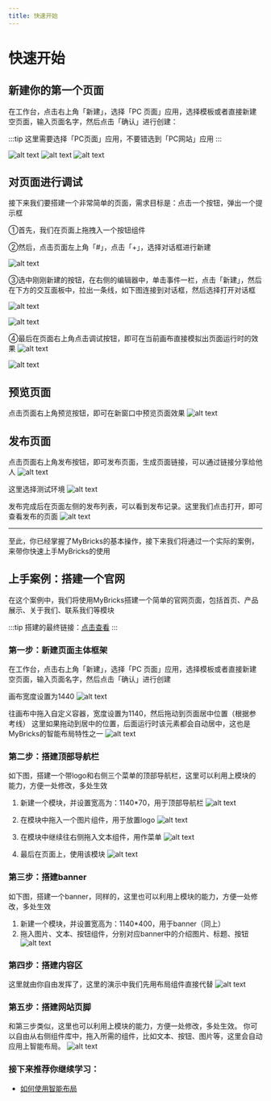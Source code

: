 ```yaml
---
title: 快速开始
---
```


# 快速开始

## 新建你的第一个页面
在工作台，点击右上角「新建」，选择「PC 页面」应用，选择模板或者直接新建空页面，输入页面名字，然后点击「确认」进行创建：

:::tip
这里需要选择「PC页面」应用，不要错选到「PC网站」应用
:::

![alt text](img/image-22.png)
![alt text](img/image-23.png)
![alt text](img/image-24.png)


## 对页面进行调试
接下来我们要搭建一个非常简单的页面，需求目标是：点击一个按钮，弹出一个提示框

①首先，我们在页面上拖拽入一个按钮组件

②然后，点击页面左上角「#」，点击「+」，选择对话框进行新建

![alt text](img/image-25.png)

③选中刚刚新建的按钮，在右侧的编辑器中，单击事件一栏，点击「新建」，然后在下方的交互面板中，拉出一条线，如下图连接到对话框，然后选择打开对话框

![alt text](img/image-26.png)

![alt text](img/image-27.png)

④最后在页面右上角点击调试按钮，即可在当前画布直接模拟出页面运行时的效果
![alt text](img/image-28.png)

![alt text](img/image-29.png)

## 预览页面
点击页面右上角预览按钮，即可在新窗口中预览页面效果
![alt text](img/image-18.png)

## 发布页面
点击页面右上角发布按钮，即可发布页面，生成页面链接，可以通过链接分享给他人
![alt text](img/image-19.png)

这里选择测试环境
![alt text](img/image-20.png)

发布完成后在页面左侧的发布列表，可以看到发布记录。这里我们点击打开，即可查看发布的页面
![alt text](img/image-21.png)

------

至此，你已经掌握了MyBricks的基本操作，接下来我们将通过一个实际的案例，来带你快速上手MyBricks的使用

## 上手案例：搭建一个官网
在这个案例中，我们将使用MyBricks搭建一个简单的官网页面，包括首页、产品展示、关于我们、联系我们等模块

:::tip
搭建的最终链接：[点击查看](https://my.mybricks.world/mybricks-app-pcspa/index.html?id=540497072267333)
:::

### 第一步：新建页面主体框架
在工作台，点击右上角「新建」，选择「PC 页面」应用，选择模板或者直接新建空页面，输入页面名字，然后点击「确认」进行创建

画布宽度设置为1440
![alt text](img/image-30.png)

往画布中拖入自定义容器，宽度设置为1140，然后拖动到页面居中位置（根据参考线）
这里如果拖动到居中的位置，后面运行时该元素都会自动居中，这也是MyBricks的智能布局特性之一
![alt text](img/image-31.png)

### 第二步：搭建顶部导航栏
如下图，搭建一个带logo和右侧三个菜单的顶部导航栏，这里可以利用上模块的能力，方便一处修改，多处生效  
1. 新建一个模块，并设置宽高为：1140*70，用于顶部导航栏
![alt text](img/image-36.png)

2. 在模块中拖入一个图片组件，用于放置logo
![alt text](img/image-37.png)

3. 在模块中继续往右侧拖入文本组件，用作菜单
![alt text](img/image-38.png)

4. 最后在页面上，使用该模块
![alt text](img/image-39.png)

### 第三步：搭建banner
如下图，搭建一个banner，同样的，这里也可以利用上模块的能力，方便一处修改，多处生效
1. 新建一个模块，并设置宽高为：1140*400，用于banner（同上）
2. 拖入图片、文本、按钮组件，分别对应banner中的介绍图片、标题、按钮
![alt text](img/image-40.png)


### 第四步：搭建内容区
这里就由你自由发挥了，这里的演示中我们先用布局组件直接代替
![alt text](img/image-41.png)

### 第五步：搭建网站页脚
和第三步类似，这里也可以利用上模块的能力，方便一处修改，多处生效。
你可以自由从右侧组件库中，拖入所需的组件，比如文本、按钮、图片等，这里会自动应用上智能布局。
![alt text](img/image-42.png)

### 接下来推荐你继续学习：
- [如何使用智能布局](/docs/basic/smart-layout)

<!-- ------

## 目录

- [快速开始](#快速开始)
  - [新建你的第一个页面](#新建你的第一个页面)
  - [对页面进行调试](#对页面进行调试)
  - [预览页面](#预览页面)
  - [发布页面](#发布页面)
  - [目录](#目录)
  - [课程概述](#课程概述)
  - [搭建流程](#搭建流程)
    - [表格数据获取与赋值](#表格数据获取与赋值)
    - [表格列定制展示](#表格列定制展示)
    - [添加新增数据弹窗](#添加新增数据弹窗)
    - [添加更多查询条件](#添加更多查询条件)
    - [添加编辑与删除操作](#添加编辑与删除操作)
    - [总结](#总结)
  - [附件](#附件)
    - [服务接口](#服务接口)
      - [1. 分页查询商品列表](#1-分页查询商品列表)
      - [2. 添加商品](#2-添加商品)
      - [3. 编辑商品](#3-编辑商品)
      - [4. 删除商品](#4-删除商品)
      - [5. 上传图片](#5-上传图片)
    - [JS代码](#js代码)
    - [图片素材](#图片素材)

---

## 课程概述

在本教程中，我们将使用 **「PC 页面」应用** 来搭建一个CRUD（创建、读取、更新、删除）列表页。在 **[附录](#附录)** 中提供了本次搭建需要用到的服务接口、JS代码、图片素材等。

---

## 搭建流程

创建好一张 PC 页面后，推荐将页面布局切换为「智能布局」，可以更方便的进行组件的位置摆放。

![](img/canvas.gif)


### 表格数据获取与赋值

通过「添加列」来为数据表格增加列数，并可以聚焦具体的列，进行列名、字段等配置。

另外可以通过数据表格的配置项来开启分页功能。

![alt text](img/addCol.gif)

接下来我们需要通过网络请求获取数据，并且把数据赋值给数据表格，这里的操作主要有三步。

**第一步：通过「连接器 > 创建接口 > 普通接口」来添加 HTTP 请求的信息。**

![alt text](img/network-01.gif)

**第二步：在「主场景打开时」添加服务接口，选择「分页查询」的接口请求。**

![alt text](img/network-02.gif)

**第三步：在接口请求成功后把数据给到「数据表格的设置数据源」**

![alt text](img/network-03.gif)

接下来我们需要在接口请求时携带分页的参数信息，并且为分页切换时配置事件。

![alt text](img/pagenavi.gif)

:::tip
使用 Fx 进行逻辑封装 
:::

在上面的操作中，「主场景打开时」和「点击分页时」搭建的逻辑是一样的，我们可以通过 Fx 进行封装复用。整理后的效果为这样。

![alt text](img/fx.gif)


### 表格列定制展示

在完成了基本的接口数据展示后，我们经常会遇到某些数据列的展示形式是比较个性化的，比如缩略图应该展示为图片。这里我们可以通过「插槽」来进行 UI 上的扩展。

![alt text](img/slot.gif)

在设置了自定义列后，我们需要对列内的数据进行赋值，这里涉及到数据的格式转换可以使用「JS计算」来编写代码。

![alt text](img/scopSlot.gif)


### 添加新增数据弹窗

列表的展示基本已经完成，接下来我们为页面增加一个「新建数据」的弹窗。

![alt text](img/adddialog.gif)

在弹窗内搭建表单，并隐藏表单的按钮。

![alt text](img/addform.gif)

在完善了更多表单项后，我们为弹窗的「确认」按钮添加校验并提交表单的逻辑。

![alt text](img/addformsubmit.gif)

回到「新建」按钮完善「新增」接口请求和刷新列表逻辑。

![alt text](img/image-5.png)


### 添加更多查询条件

首先如下图，添加一个查询表单的 UI。

![alt text](img/image-6.png)

然后在「刷新列表」Fx 中添加查询表单的字段，并通过「JS计算」组件来实现数据的合并再提交给下游。

![alt text](img/image-7.png)

最后就是为「查询」按钮配置事件，点击查询，将数据表格的页码重置为 1，然后刷新列表。

![alt text](img/image-8.png)


### 添加编辑与删除操作

编辑与删除的所需的操作在前面的几个步骤中都出现过，其中一些有差异的部分为这些。

点击编辑，获取当前行数据，传递并打开编辑对话框，然后将值给到编辑表单，完成表单的初始化。

![alt text](img/edit.gif)

对于「删除」的逻辑，我们可以在先添加一个「确认提示」，在二次确认后，调用「获取当前行数据 > 请求删除接口 > 刷新列表」

![alt text](img/image-9.png)

### 总结

到这里我们就已经完成了「增删改查列表页」的所有搭建。

## 附件

在本教程中，我们提供了必备的服务接口、JS代码和图片素材，以便您可以更加顺利地完成页面的搭建。



### 服务接口

以下是您在本次搭建中将会用到的服务接口列表：

#### 1. 分页查询商品列表

- **接口地址**: 
```
https://my.mybricks.world/api/system/domain/run/525587243094085/u_0Azfo
```
- **请求方法**: `GET`
- **入参**:
  - `title` (类型: `string`，描述: `模糊搜索商品标题`)
  - `pageNum` (类型: `number`，描述: `当前页码，从 1 开始`)
  - `pageSize` (类型: `number`，描述: `每页显示条数`)
- **出参**: 详见运行时


#### 2. 添加商品

- **接口地址**: 
```
https://my.mybricks.world/api/system/domain/run/525587243094085/u_6kfWY
```
- **请求方法**: `POST`
- **入参**:
  - `title` (类型: `string`，描述: `商品名称`)
  - `thumbnail` (类型: `array`，描述: `缩略图`)
- **出参**: 详见运行时


#### 3. 编辑商品

- **接口地址**: 
```
https://my.mybricks.world/api/system/domain/run/525587243094085/u_hYIiF
```

- **请求方法**: `POST`
- **入参**:
  - `id` (类型: `number`，描述: `商品ID`)
  - `title` (类型: `string`，描述: `项目名称`)
  - `thumbnail` (类型: `array`，描述: `缩略图`)
- **出参**: 详见运行时


#### 4. 删除商品

- **接口地址**: 
```
https://my.mybricks.world/api/system/domain/run/525587243094085/u_zoNIh
```

- **请求方法**: `POST`
- **入参**:
  - `id` (类型: `number`，描述: `商品ID`)
- **出参**: 详见运行时


#### 5. 上传图片

- **接口地址**: 
```
https://my.mybricks.world/paas/api/oss/uploadFile
```

- **请求方法**: `POST`
- **入参**:
  - `file` (类型: `file`，描述: `需要上传的图片文件`)
- **出参**: 详见运行时



### JS代码

以下是一些案例中用到的 JS 代码示例：

- **对象合并**

```js
({ outputs, inputs }: IO) => {
  const [inputValue0, inputValue1] = inputs;
  const [output0] = outputs;
  
  output0({
    ...inputValue0,
    ...inputValue1
  });
}
```

- **输出数字 「1」**

```
({ outputs, inputs }: IO) => {
  const [ inputValue0 ] = inputs;
  const [ output0 ] = outputs;
  output0(1);
}
```
- **提取对象字段**

```
({ outputs, inputs }: IO) => {
  const [ inputValue0 ] = inputs;
  const [ output0 ] = outputs;
  output0(inputValue0?.[0]?.data?.url);
}
```

### 图片素材

我们同样为您准备了一些默认的图片素材，您可以在新建商品时使用。

- cleanfit外套男2024春季新款小香风美式vibe痞帅宽松翻领衬衣夹克 
![alt text](img/image.png)

- Mmoptop春秋美式高街直筒休闲裤男宽松垂感拖地西裤子男工装阔腿
![alt text](img/image-1.png) -->